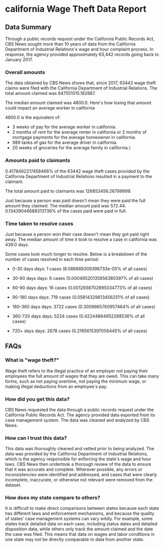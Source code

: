 # california Wage Theft Data Report

## Data Summary

Through a public records request under the California Public Records Act, CBS News sought more than 10 years of data from the California Department of Industrial Relations's wage and hour complaint process. In response, the agency provided approximately 63,442 records going back to January 2017.



### Overall amounts

The data obtained by CBS News shows that, since 2017, 63442 wage theft claims were filed with the California Department of Industrial Relations. The total amount claimed was 847551015.182887.

The median amount claimed was 4800.0. Here's how losing that amount could impact an average worker in california

4800.0 is the equivalent of: 
* 3 weeks of pay for the average worker in california.
* 2 months of rent for the average renter in california or 2 months of mortgage payments for the average homeowner in california.
* 989 tanks of gas for the average driver in california.
* 20 weeks of groceries for the average family in california.\

### Amounts paid to claimants

0.4178462217458466% of the 63442 wage theft cases provided by the California Department of Industrial Relations resulted in a payment to the claimant. 

The total amount paid to claimants was 126853456.26799999.

Just because a person was paid doesn't mean they were paid the full amount they claimed. The median amount paid was 572.44. 0.13439046688313736% of the cases paid were paid in full.


### Time taken to resolve cases

Just because a person won their case doesn't mean they got paid right away. The median amount of time it took to resolve a case in california was 439.0 days.

Some cases took much longer to resolve. Below is a breakdown of the number of cases resolved in each time period: 

* 0-30 days days: 1 cases (8.086689309396733e-05% of all cases)

* 30-60 days days: 6 cases (0.00048520135856380397% of all cases)

* 60-90 days days: 16 cases (0.0012938702895034773% of all cases)

* 90-180 days days: 719 cases (0.05814329613456251% of all cases)

* 180-360 days days: 3722 cases (0.3009865760957464% of all cases)

* 360-720 days days: 5224 cases (0.42244864952288536% of all cases)

* 720+ days days: 2678 cases (0.2165615397056445% of all cases)



## FAQs

### What is "wage theft?"

Wage theft refers to the illegal practice of an employer not paying their employees the full amount of wages that they are owed. This can take many forms, such as not paying overtime, not paying the minimum wage, or making illegal deductions from an employee's pay.

###  How did you get this data?

CBS News requested the data through a public records request under the California Public Records Act. The agency provided data exported from its case management system. The data was cleaned and analyzed by CBS News.

### How can I trust this data? 

This data was thoroughly cleaned and vetted prior to being analyzed. The data was provided by the California Department of Industrial Relations, which is the agency responsible for enforcing the state's wage and hour laws. CBS News then undertook a thorough review of the data to ensure that it was accurate and complete. Wherever possible, any errors or inconsistencies were identified and addressed, and cases that were clearly incomplete, inaccurate, or otherwise not relevant were removed from the dataset.

### How does my state compare to others? 

It is difficult to make direct comparisons between states because each state has different laws and enforcement mechanisms, and because the quality of states' case management systems can vary wildly. For example, some states track detailed data on each case, including status dates and detailed disposition data, while others only track the amount claimed and the date the case was filed. This means that data on wages and labor conditions in one state may not be directly comparable to data from another state.